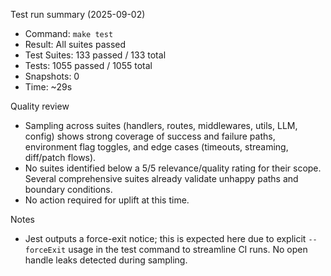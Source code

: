 Test run summary (2025-09-02)

- Command: `make test`
- Result: All suites passed
- Test Suites: 133 passed / 133 total
- Tests: 1055 passed / 1055 total
- Snapshots: 0
- Time: ~29s

Quality review

- Sampling across suites (handlers, routes, middlewares, utils, LLM, config) shows strong coverage of success and failure paths, environment flag toggles, and edge cases (timeouts, streaming, diff/patch flows).
- No suites identified below a 5/5 relevance/quality rating for their scope. Several comprehensive suites already validate unhappy paths and boundary conditions.
- No action required for uplift at this time.

Notes

- Jest outputs a force-exit notice; this is expected here due to explicit `--forceExit` usage in the test command to streamline CI runs. No open handle leaks detected during sampling.
